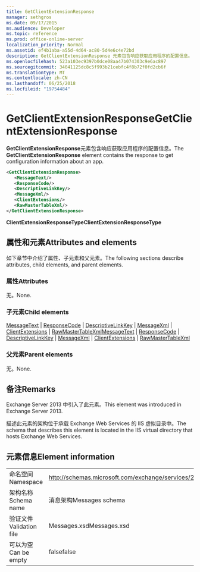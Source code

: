 ```yaml
---
title: GetClientExtensionResponse
manager: sethgros
ms.date: 09/17/2015
ms.audience: Developer
ms.topic: reference
ms.prod: office-online-server
localization_priority: Normal
ms.assetid: ef4b1aba-a55d-4d64-ac80-5d4e6c4e72bd
description: GetClientExtensionResponse 元素包含响应获取应用程序的配置信息。
ms.openlocfilehash: 523a103ec9397b0dce08aa47b074303c9e6ac897
ms.sourcegitcommit: 34041125dc8c5f993b21cebfc4f8b72f0fd2cb6f
ms.translationtype: MT
ms.contentlocale: zh-CN
ms.lasthandoff: 06/25/2018
ms.locfileid: "19754484"
---
```

# <a name="getclientextensionresponse"></a><span data-ttu-id="40033-103">GetClientExtensionResponse</span><span class="sxs-lookup"><span data-stu-id="40033-103">GetClientExtensionResponse</span></span>

<span data-ttu-id="40033-104">**GetClientExtensionResponse**元素包含响应获取应用程序的配置信息。</span><span class="sxs-lookup"><span data-stu-id="40033-104">The **GetClientExtensionResponse** element contains the response to get configuration information about an app.</span></span> 
  
```XML
<GetClientExtensionResponse>
   <MessageText/>
   <ResponseCode/>
   <DescriptiveLinkKey/>
   <MessageXml/>
   <ClientExtensions/>
   <RawMasterTableXml/>
</GetClientExtensionResponse>
```

 <span data-ttu-id="40033-105">**ClientExtensionResponseType**</span><span class="sxs-lookup"><span data-stu-id="40033-105">**ClientExtensionResponseType**</span></span>
## <a name="attributes-and-elements"></a><span data-ttu-id="40033-106">属性和元素</span><span class="sxs-lookup"><span data-stu-id="40033-106">Attributes and elements</span></span>

<span data-ttu-id="40033-107">如下章节中介绍了属性、子元素和父元素。</span><span class="sxs-lookup"><span data-stu-id="40033-107">The following sections describe attributes, child elements, and parent elements.</span></span>
  
### <a name="attributes"></a><span data-ttu-id="40033-108">属性</span><span class="sxs-lookup"><span data-stu-id="40033-108">Attributes</span></span>

<span data-ttu-id="40033-109">无。</span><span class="sxs-lookup"><span data-stu-id="40033-109">None.</span></span>
  
### <a name="child-elements"></a><span data-ttu-id="40033-110">子元素</span><span class="sxs-lookup"><span data-stu-id="40033-110">Child elements</span></span>

<span data-ttu-id="40033-111">[MessageText](messagetext.md) | [ResponseCode](responsecode.md) | [DescriptiveLinkKey](descriptivelinkkey.md) | [MessageXml](messagexml.md) | [ClientExtensions](clientextensions.md) | [RawMasterTableXml](rawmastertablexml.md)</span><span class="sxs-lookup"><span data-stu-id="40033-111">[MessageText](messagetext.md) | [ResponseCode](responsecode.md) | [DescriptiveLinkKey](descriptivelinkkey.md) | [MessageXml](messagexml.md) | [ClientExtensions](clientextensions.md) | [RawMasterTableXml](rawmastertablexml.md)</span></span>
  
### <a name="parent-elements"></a><span data-ttu-id="40033-112">父元素</span><span class="sxs-lookup"><span data-stu-id="40033-112">Parent elements</span></span>

<span data-ttu-id="40033-113">无。</span><span class="sxs-lookup"><span data-stu-id="40033-113">None.</span></span>
  
## <a name="remarks"></a><span data-ttu-id="40033-114">备注</span><span class="sxs-lookup"><span data-stu-id="40033-114">Remarks</span></span>

<span data-ttu-id="40033-115">Exchange Server 2013 中引入了此元素。</span><span class="sxs-lookup"><span data-stu-id="40033-115">This element was introduced in Exchange Server 2013.</span></span>
  
<span data-ttu-id="40033-116">描述此元素的架构位于承载 Exchange Web Services 的 IIS 虚拟目录中。</span><span class="sxs-lookup"><span data-stu-id="40033-116">The schema that describes this element is located in the IIS virtual directory that hosts Exchange Web Services.</span></span>
  
## <a name="element-information"></a><span data-ttu-id="40033-117">元素信息</span><span class="sxs-lookup"><span data-stu-id="40033-117">Element information</span></span>

|||
|:-----|:-----|
|<span data-ttu-id="40033-118">命名空间</span><span class="sxs-lookup"><span data-stu-id="40033-118">Namespace</span></span>  <br/> |http://schemas.microsoft.com/exchange/services/2006/messages  <br/> |
|<span data-ttu-id="40033-119">架构名称</span><span class="sxs-lookup"><span data-stu-id="40033-119">Schema name</span></span>  <br/> |<span data-ttu-id="40033-120">消息架构</span><span class="sxs-lookup"><span data-stu-id="40033-120">Messages schema</span></span>  <br/> |
|<span data-ttu-id="40033-121">验证文件</span><span class="sxs-lookup"><span data-stu-id="40033-121">Validation file</span></span>  <br/> |<span data-ttu-id="40033-122">Messages.xsd</span><span class="sxs-lookup"><span data-stu-id="40033-122">Messages.xsd</span></span>  <br/> |
|<span data-ttu-id="40033-123">可以为空</span><span class="sxs-lookup"><span data-stu-id="40033-123">Can be empty</span></span>  <br/> |<span data-ttu-id="40033-124">false</span><span class="sxs-lookup"><span data-stu-id="40033-124">false</span></span>  <br/> |
   

